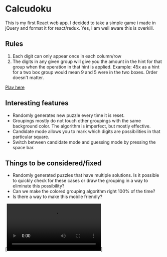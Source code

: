 # Calcudoku

This is my first React web app. I decided to take a simple game i made in jQuery and format it for react/redux. Yes, I am well aware this is overkill.

## Rules
1. Each digit can only appear once in each column/row
2. The digits in any given group will give you the amount in the hint for that group when the operation in that hint is applied. Example: 45x as a hint for a two box group would mean 9 and 5 were in the two boxes. Order doesn't matter.

[Play here](http://shaypepper.github.io/calcudoku/react-redux)

## Interesting features
* Randomly generates new puzzle every time it is reset.
* Groupings mostly do not touch other groupings with the same background color. The algorithm is imperfect, but mostly effective.
* Candidate mode allows you to mark which digits are possibilities in that particular square.
* Switch between candidate mode and guessing mode by pressing the space bar.

## Things to be considered/fixed
* Randomly generated puzzles that have multiple solutions. Is it possible to quickly check for these cases or draw the grouping in a way to eliminate this possibility?
* Can we make the colored grouping algorithm right 100% of the time?
* Is there a way to make this mobile friendly?

[![video of calcudoku](http://shaypepper.github.io/calcudoku/react-redux/calcudoku.mov)]
